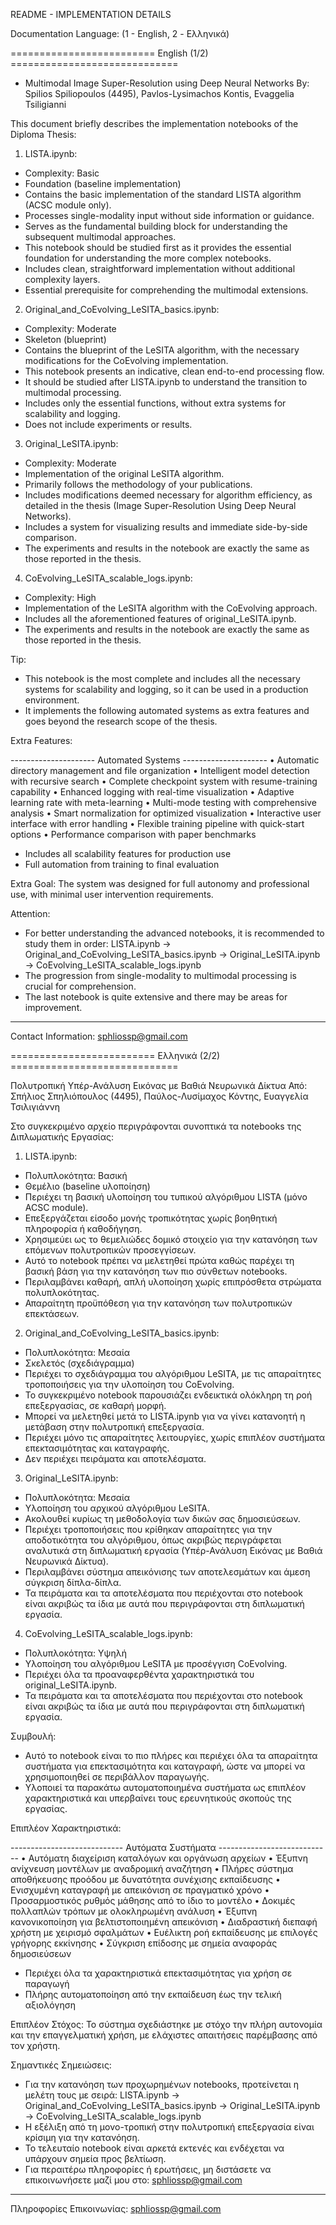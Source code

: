 README - IMPLEMENTATION DETAILS

Documentation Language: (1 - English, 2 - Ελληνικά)

=========================	English	(1/2)	=============================

* Multimodal Image Super-Resolution using Deep Neural Networks
By: Spilios Spiliopoulos (4495), Pavlos-Lysimachos Kontis, Evaggelia Tsiligianni

This document briefly describes the implementation notebooks of the Diploma Thesis:

1. LISTA.ipynb:

- Complexity: Basic
- Foundation (baseline implementation)
- Contains the basic implementation of the standard LISTA algorithm (ACSC module only).
- Processes single-modality input without side information or guidance.
- Serves as the fundamental building block for understanding the subsequent multimodal approaches.
- This notebook should be studied first as it provides the essential foundation for understanding the more complex notebooks.
- Includes clean, straightforward implementation without additional complexity layers.
- Essential prerequisite for comprehending the multimodal extensions.

2. Original_and_CoEvolving_LeSITA_basics.ipynb:

- Complexity: Moderate
- Skeleton (blueprint)
- Contains the blueprint of the LeSITA algorithm, with the necessary modifications for the CoEvolving implementation.
- This notebook presents an indicative, clean end-to-end processing flow.
- It should be studied after LISTA.ipynb to understand the transition to multimodal processing.
- Includes only the essential functions, without extra systems for scalability and logging.
- Does not include experiments or results.

3. Original_LeSITA.ipynb:

- Complexity: Moderate
- Implementation of the original LeSITA algorithm.
- Primarily follows the methodology of your publications.
- Includes modifications deemed necessary for algorithm efficiency, as detailed in the thesis (Image Super-Resolution Using Deep Neural Networks).
- Includes a system for visualizing results and immediate side-by-side comparison.
- The experiments and results in the notebook are exactly the same as those reported in the thesis.

4. CoEvolving_LeSITA_scalable_logs.ipynb:

- Complexity: High
- Implementation of the LeSITA algorithm with the CoEvolving approach.
- Includes all the aforementioned features of original_LeSITA.ipynb.
- The experiments and results in the notebook are exactly the same as those reported in the thesis.

Tip:
- This notebook is the most complete and includes all the necessary systems for scalability and logging, so it can be used in a production environment.
- It implements the following automated systems as extra features and goes beyond the research scope of the thesis.

Extra Features:

--------------------- Automated Systems ---------------------
• Automatic directory management and file organization 
• Intelligent model detection with recursive search 
• Complete checkpoint system with resume-training capability 
• Enhanced logging with real-time visualization 
• Adaptive learning rate with meta-learning 
• Multi-mode testing with comprehensive analysis 
• Smart normalization for optimized visualization 
• Interactive user interface with error handling 
• Flexible training pipeline with quick-start options 
• Performance comparison with paper benchmarks

- Includes all scalability features for production use
- Full automation from training to final evaluation

Extra Goal:
The system was designed for full autonomy and professional use, with minimal user intervention requirements.

Attention:
- For better understanding the advanced notebooks, it is recommended to study them in order: 
LISTA.ipynb → Original_and_CoEvolving_LeSITA_basics.ipynb → Original_LeSITA.ipynb → CoEvolving_LeSITA_scalable_logs.ipynb
- The progression from single-modality to multimodal processing is crucial for comprehension.
- The last notebook is quite extensive and there may be areas for improvement.

---

Contact Information: sphliossp@gmail.com

=========================	Ελληνικά (2/2)	=============================

Πολυτροπική Υπέρ-Ανάλυση Εικόνας με Βαθιά Νευρωνικά Δίκτυα
Από: Σπήλιος Σπηλιόπουλος (4495), Παύλος-Λυσίμαχος Κόντης, Ευαγγελία Τσιλιγιάννη

Στο συγκεκριμένο αρχείο περιγράφονται συνοπτικά τα notebooks της Διπλωματικής Εργασίας:

1. LISTA.ipynb:

- Πολυπλοκότητα: Βασική
- Θεμέλιο (baseline υλοποίηση)
- Περιέχει τη βασική υλοποίηση του τυπικού αλγόριθμου LISTA (μόνο ACSC module).
- Επεξεργάζεται είσοδο μονής τροπικότητας χωρίς βοηθητική πληροφορία ή καθοδήγηση.
- Χρησιμεύει ως το θεμελιώδες δομικό στοιχείο για την κατανόηση των επόμενων πολυτροπικών προσεγγίσεων.
- Αυτό το notebook πρέπει να μελετηθεί πρώτα καθώς παρέχει τη βασική βάση για την κατανόηση των πιο σύνθετων notebooks.
- Περιλαμβάνει καθαρή, απλή υλοποίηση χωρίς επιπρόσθετα στρώματα πολυπλοκότητας.
- Απαραίτητη προϋπόθεση για την κατανόηση των πολυτροπικών επεκτάσεων.

2. Original_and_CoEvolving_LeSITA_basics.ipynb:

- Πολυπλοκότητα: Μεσαία
- Σκελετός (σχεδιάγραμμα)
- Περιέχει το σχεδιάγραμμα του αλγόριθμου LeSITA, με τις απαραίτητες τροποποιήσεις για την υλοποίηση του CoEvolving.
- Το συγκεκριμένο notebook παρουσιάζει ενδεικτικά ολόκληρη τη ροή επεξεργασίας, σε καθαρή μορφή.
- Μπορεί να μελετηθεί μετά το LISTA.ipynb για να γίνει κατανοητή η μετάβαση στην πολυτροπική επεξεργασία.
- Περιέχει μόνο τις απαραίτητες λειτουργίες, χωρίς επιπλέον συστήματα επεκτασιμότητας και καταγραφής.
- Δεν περιέχει πειράματα και αποτελέσματα.

3. Original_LeSITA.ipynb:

- Πολυπλοκότητα: Μεσαία
- Υλοποίηση του αρχικού αλγόριθμου LeSITA.
- Ακολουθεί κυρίως τη μεθοδολογία των δικών σας δημοσιεύσεων.
- Περιέχει τροποποιήσεις που κρίθηκαν απαραίτητες για την αποδοτικότητα του αλγόριθμου, όπως ακριβώς περιγράφεται αναλυτικά στη διπλωματική εργασία (Υπέρ-Ανάλυση Εικόνας με Βαθιά Νευρωνικά Δίκτυα).
- Περιλαμβάνει σύστημα απεικόνισης των αποτελεσμάτων και άμεση σύγκριση δίπλα-δίπλα.
- Τα πειράματα και τα αποτελέσματα που περιέχονται στο notebook είναι ακριβώς τα ίδια με αυτά που περιγράφονται στη διπλωματική εργασία.

4. CoEvolving_LeSITA_scalable_logs.ipynb:

- Πολυπλοκότητα: Υψηλή
- Υλοποίηση του αλγόριθμου LeSITA με προσέγγιση CoEvolving.
- Περιέχει όλα τα προαναφερθέντα χαρακτηριστικά του original_LeSITA.ipynb.
- Τα πειράματα και τα αποτελέσματα που περιέχονται στο notebook είναι ακριβώς τα ίδια με αυτά που περιγράφονται στη διπλωματική εργασία.

Συμβουλή:
- Αυτό το notebook είναι το πιο πλήρες και περιέχει όλα τα απαραίτητα συστήματα για επεκτασιμότητα και καταγραφή, ώστε να μπορεί να χρησιμοποιηθεί σε περιβάλλον παραγωγής.
- Υλοποιεί τα παρακάτω αυτοματοποιημένα συστήματα ως επιπλέον χαρακτηριστικά και υπερβαίνει τους ερευνητικούς σκοπούς της εργασίας.

Επιπλέον Χαρακτηριστικά:

---------------------------- Αυτόματα Συστήματα ----------------------------
• Αυτόματη διαχείριση καταλόγων και οργάνωση αρχείων 
• Έξυπνη ανίχνευση μοντέλων με αναδρομική αναζήτηση 
• Πλήρες σύστημα αποθήκευσης προόδου με δυνατότητα συνέχισης εκπαίδευσης 
• Ενισχυμένη καταγραφή με απεικόνιση σε πραγματικό χρόνο 
• Προσαρμοστικός ρυθμός μάθησης από το ίδιο το μοντέλο
• Δοκιμές πολλαπλών τρόπων με ολοκληρωμένη ανάλυση 
• Έξυπνη κανονικοποίηση για βελτιστοποιημένη απεικόνιση 
• Διαδραστική διεπαφή χρήστη με χειρισμό σφαλμάτων 
• Ευέλικτη ροή εκπαίδευσης με επιλογές γρήγορης εκκίνησης 
• Σύγκριση επίδοσης με σημεία αναφοράς δημοσιεύσεων

- Περιέχει όλα τα χαρακτηριστικά επεκτασιμότητας για χρήση σε παραγωγή
- Πλήρης αυτοματοποίηση από την εκπαίδευση έως την τελική αξιολόγηση

Επιπλέον Στόχος:
Το σύστημα σχεδιάστηκε με στόχο την πλήρη αυτονομία και την επαγγελματική χρήση, με ελάχιστες απαιτήσεις παρέμβασης από τον χρήστη.

Σημαντικές Σημειώσεις:
- Για την κατανόηση των προχωρημένων notebooks, προτείνεται η μελέτη τους με σειρά: 
LISTA.ipynb → Original_and_CoEvolving_LeSITA_basics.ipynb → Original_LeSITA.ipynb → CoEvolving_LeSITA_scalable_logs.ipynb
- Η εξέλιξη από τη μονο-τροπική στην πολυτροπική επεξεργασία είναι κρίσιμη για την κατανόηση.
- Το τελευταίο notebook είναι αρκετά εκτενές και ενδέχεται να υπάρχουν σημεία προς βελτίωση.
- Για περαιτέρω πληροφορίες ή ερωτήσεις, μη διστάσετε να επικοινωνήσετε μαζί μου στο: sphliossp@gmail.com

---

Πληροφορίες Επικοινωνίας: sphliossp@gmail.com
